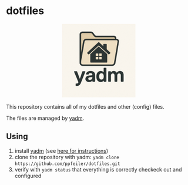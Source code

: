 # dotfiles

<p align="center">
  <img src="./logo.png" alt="yadm logo" width="200"/>
</p>


This repository contains all of my dotfiles and other (config) files.

The files are managed by [yadm](https://yadm.io/).

## Using

1. install [yadm](https://yadm.io/) (see [here for instructions](https://yadm.io/docs/install))
2. clone the repository with yadm: `yadm clone https://github.com/ppfeiler/dotfiles.git`
3. verify with `yadm status` that everything is correctly checkeck out and configured
